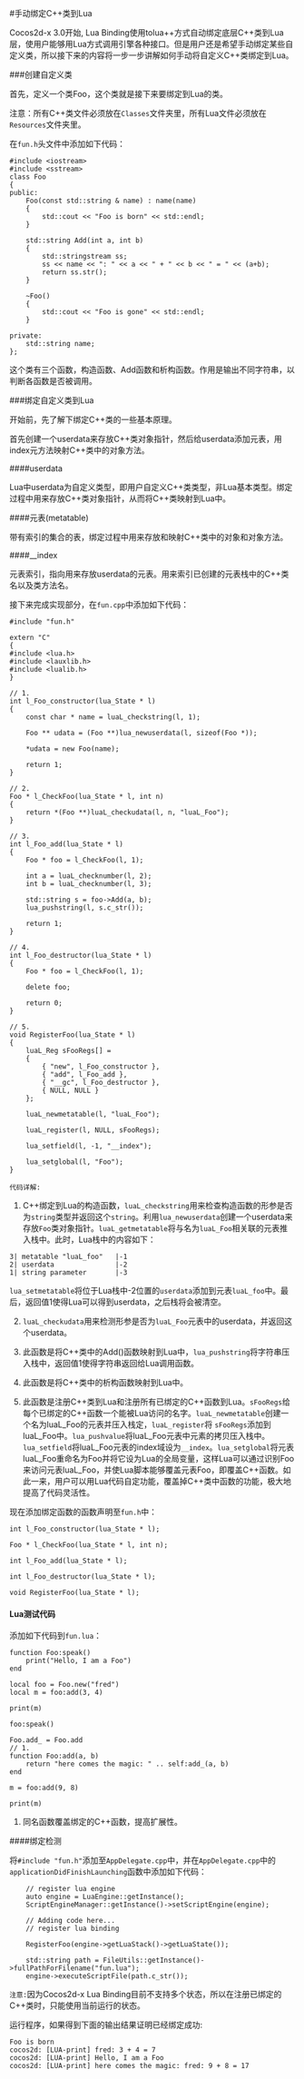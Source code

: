 #手动绑定C++类到Lua

Cocos2d-x 3.0开始, Lua Binding使用tolua++方式自动绑定底层C++类到Lua层，使用户能够用Lua方式调用引擎各种接口。但是用户还是希望手动绑定某些自定义类，所以接下来的内容将一步一步讲解如何手动将自定义C++类绑定到Lua。

###创建自定义类

首先，定义一个类Foo，这个类就是接下来要绑定到Lua的类。

注意：所有C++类文件必须放在`Classes`文件夹里，所有Lua文件必须放在`Resources`文件夹里。

在`fun.h`头文件中添加如下代码：

```
#include <iostream>
#include <sstream>
class Foo
{
public:
    Foo(const std::string & name) : name(name)
    {
        std::cout << "Foo is born" << std::endl;
    }
    
    std::string Add(int a, int b)
    {
        std::stringstream ss;
        ss << name << ": " << a << " + " << b << " = " << (a+b);
        return ss.str();
    }
    
    ~Foo()
    {
        std::cout << "Foo is gone" << std::endl;
    }
    
private:
    std::string name;
};
```

这个类有三个函数，构造函数、Add函数和析构函数。作用是输出不同字符串，以判断各函数是否被调用。

###绑定自定义类到Lua

开始前，先了解下绑定C++类的一些基本原理。

首先创建一个userdata来存放C++类对象指针，然后给userdata添加元表，用index元方法映射C++类中的对象方法。

####userdata

Lua中userdata为自定义类型，即用户自定义C++类类型，非Lua基本类型。绑定过程中用来存放C++类对象指针，从而将C++类映射到Lua中。

####元表(metatable)

带有索引的集合的表，绑定过程中用来存放和映射C++类中的对象和对象方法。

####__index

元表索引，指向用来存放userdata的元表。用来索引已创建的元表栈中的C++类名以及类方法名。

接下来完成实现部分，在`fun.cpp`中添加如下代码：

```
#include "fun.h"

extern "C"
{
#include <lua.h>
#include <lauxlib.h>
#include <lualib.h>
}

// 1.
int l_Foo_constructor(lua_State * l)
{
    const char * name = luaL_checkstring(l, 1);
 
    Foo ** udata = (Foo **)lua_newuserdata(l, sizeof(Foo *));
    
    *udata = new Foo(name);
    
    return 1;
}

// 2.
Foo * l_CheckFoo(lua_State * l, int n)
{
    return *(Foo **)luaL_checkudata(l, n, "luaL_Foo");
}

// 3.
int l_Foo_add(lua_State * l)
{
    Foo * foo = l_CheckFoo(l, 1);
    
    int a = luaL_checknumber(l, 2);
    int b = luaL_checknumber(l, 3);
    
    std::string s = foo->Add(a, b);
    lua_pushstring(l, s.c_str());
    
    return 1;
}

// 4.
int l_Foo_destructor(lua_State * l)
{
    Foo * foo = l_CheckFoo(l, 1);
    
    delete foo;
    
    return 0;
}

// 5.
void RegisterFoo(lua_State * l)
{
    luaL_Reg sFooRegs[] =
    {
        { "new", l_Foo_constructor },
        { "add", l_Foo_add },
        { "__gc", l_Foo_destructor },
        { NULL, NULL }
    };
    
    luaL_newmetatable(l, "luaL_Foo");
    
    luaL_register(l, NULL, sFooRegs);
   
    lua_setfield(l, -1, "__index");
    
    lua_setglobal(l, "Foo");
}
```

`代码详解:`

1. C++绑定到Lua的构造函数，`luaL_checkstring`用来检查构造函数的形参是否为`string`类型并返回这个`string`。利用`lua_newuserdata`创建一个userdata来存放`Foo`类对象指针。`luaL_getmetatable`将与名为`luaL_Foo`相关联的元表推入栈中。此时，Lua栈中的内容如下：

```
3| metatable "luaL_foo"   |-1
2| userdata               |-2
1| string parameter       |-3
```

`lua_setmetatable`将位于Lua栈中-2位置的`userdata`添加到元表`luaL_foo`中。最后，返回值1使得Lua可以得到userdata，之后栈将会被清空。

2. `luaL_checkudata`用来检测形参是否为`luaL_Foo`元表中的userdata，并返回这个userdata。

3. 此函数是将C++类中的Add()函数映射到Lua中，`lua_pushstring`将字符串压入栈中，返回值1使得字符串返回给Lua调用函数。

4. 此函数是将C++类中的析构函数映射到Lua中。

5. 此函数是注册C++类到Lua和注册所有已绑定的C++函数到Lua。`sFooRegs`给每个已绑定的C++函数一个能被Lua访问的名字。`luaL_newmetatable`创建一个名为luaL_Foo的元表并压入栈定，`luaL_register`将 `sFooRegs`添加到luaL_Foo中。`lua_pushvalue`将luaL_Foo元表中元素的拷贝压入栈中。`lua_setfield`将luaL_Foo元表的index域设为`__index`。`lua_setglobal`将元表luaL_Foo重命名为Foo并将它设为Lua的全局变量，这样Lua可以通过识别Foo来访问元表luaL_Foo，并使Lua脚本能够覆盖元表Foo，即覆盖C++函数。如此一来，用户可以用Lua代码自定功能，覆盖掉C++类中函数的功能，极大地提高了代码灵活性。

现在添加绑定函数的函数声明至`fun.h`中：

```
int l_Foo_constructor(lua_State * l);

Foo * l_CheckFoo(lua_State * l, int n);

int l_Foo_add(lua_State * l);

int l_Foo_destructor(lua_State * l);

void RegisterFoo(lua_State * l);
```

#### Lua测试代码

添加如下代码到`fun.lua`：

```
function Foo:speak()
    print("Hello, I am a Foo")
end
 
local foo = Foo.new("fred")
local m = foo:add(3, 4)
 
print(m)
 
foo:speak()
 
Foo.add_ = Foo.add
// 1.
function Foo:add(a, b)
    return "here comes the magic: " .. self:add_(a, b)
end
 
m = foo:add(9, 8)
 
print(m)
```
1. 同名函数覆盖绑定的C++函数，提高扩展性。

####绑定检测

将`#include "fun.h"`添加至`AppDelegate.cpp`中，并在`AppDelegate.cpp`中的`applicationDidFinishLaunching`函数中添加如下代码：

```
    // register lua engine
    auto engine = LuaEngine::getInstance();
    ScriptEngineManager::getInstance()->setScriptEngine(engine);
    
    // Adding code here...
    // register lua binding
    
    RegisterFoo(engine->getLuaStack()->getLuaState());
    
    std::string path = FileUtils::getInstance()->fullPathForFilename("fun.lua");
    engine->executeScriptFile(path.c_str());
```

`注意:`因为Cocos2d-x Lua Binding目前不支持多个状态，所以在注册已绑定的C++类时，只能使用当前运行的状态。

运行程序，如果得到下面的输出结果证明已经绑定成功:

```
Foo is born
cocos2d: [LUA-print] fred: 3 + 4 = 7
cocos2d: [LUA-print] Hello, I am a Foo
cocos2d: [LUA-print] here comes the magic: fred: 9 + 8 = 17
```